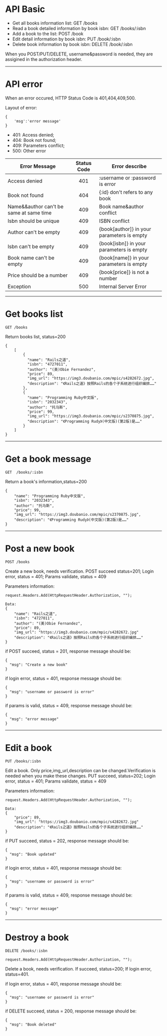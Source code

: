 # **API Basic**

* Get all books information list:                  GET       /books
* Read a book detailed information by book isbn:      GET       /books/:isbn
* Add a book to the list:                          POST      /book
* Edit detail information by book isbn:              PUT       /book/:isbn
* Delete book information by book isbn:              DELETE    /book/:isbn

When you POST/PUT/DELETE, username&password is needed, they are assigined in the authorization header.

***
# **API error**

When an error occured, HTTP Status Code is 401,404,409,500.

Layout of error:

```
{
    'msg':'error message'
}
```

* 401:  Access denied;
* 404:  Book not found;
* 409:  Parameters conflict;
* 500:  Other error


|Error Message                          |Status Code        |     Error describe
|---------------------------------------|:-----------------:|--------------------------------------------
|Access denied                          |    401            | :username or :password is error
|Book not found                         |    404            | {:id} don't refers to any book
|Name&&author can't be same at same time|    409            | Book name&author conflict
|Isbn should be unique                  |    409            | ISBN conflict
|Author can't be empty                  |    409            | {book[author]} in your parameters is empty
|Isbn can't be empty                    |    409            | {book[isbn]} in your parameters is empty
|Book name can't be empty               |    409            | {book[name]} in your parameters is empty
|Price should be a number               |    409            | {book[price]} is not a number
|Exception                              |    500            | Internal Server Error

***
# **Get books list**

`GET /books`

Return books list, status=200

```
{
    [
        {
          "name": "Rails之道",
          "isbn": "4727011",
          "author": "(美)Obie Fernandez",
          "price": 89,
          "img_url": "https://img3.doubanio.com/mpic/s4282672.jpg",
          "description": "《Rails之道》按照Rails的各个子系统进行组织编排……"
        },
        {
          "name": "Programming Ruby中文版",
          "isbn": "2032343",
          "author": "托马斯",
          "price": 99,
          "img_url": "https://img3.doubanio.com/mpic/s2370875.jpg",
          "description": "《Programming Rudy》(中文版)(第2版)是……"
        }
    ]
}
```

***
# **Get a book message**

`GET  /books/:isbn`

Return a book's information,status=200

```
{
    "name": "Programming Ruby中文版",
    "isbn": "2032343",
    "author": "托马斯",
    "price": 99,
    "img_url": "https://img3.doubanio.com/mpic/s2370875.jpg",
    "description": "《Programming Rudy》(中文版)(第2版)是……"
}
```

***
# **Post a new book**

`POST /books`

Create a new book, needs verification.
POST succeed status=201; Login error, status = 401; Params validate, status = 409

Parameters information:

```
request.Headers.Add(HttpRequestHeader.Authorization, "");

Data:
{
    "name": "Rails之道",
    "isbn": "4727011",
    "author": "(美)Obie Fernandez",
    "price": 89,
    "img_url": "https://img3.doubanio.com/mpic/s4282672.jpg"
    "description": "《Rails之道》按照Rails的各个子系统进行组织编排……"
}
```

if POST succeed, status = 201, response message should be:
```
{
  "msg": "Create a new book"
}
```

if login error, status = 401, response message should be:
```
{
  "msg": "username or password is error"
}
```
if params is valid, status = 409, response message should be:
```
{
  "msg": "error message"
}
```


***
# **Edit a book**

`PUT /books/:isbn`

Edit a book. Only price,img_url,description can be changed.Verification is needed when you make these changes.
PUT succeed, status=202; Login error, status = 401; Params validate, status = 409

Parameters information:

```
request.Headers.Add(HttpRequestHeader.Authorization, "");

Data:
{
    "price": 89,
    "img_url": "https://img3.doubanio.com/mpic/s4282672.jpg"
    "description": "《Rails之道》按照Rails的各个子系统进行组织编排……"
}
```
if PUT succeed, status = 202, response message should be:
```
{
  "msg": "Book updated"
}
```
if login error, status = 401, response message should be:
```
{
  "msg": "username or password is error"
}
```
if params is valid, status = 409, response message should be:
```
{
  "msg": "error message"
}
```

***
# **Destroy a book**

`DELETE /books/:isbn`

`request.Headers.Add(HttpRequestHeader.Authorization, "");`

Delete a book, needs verification. If succeed, status=200; If login error, status=401.

if login error, status = 401, response message should be:
```
{
  "msg": "username or password is error"
}
```
if DELETE succeed, status = 200, response message should be:
```
{
  "msg": "Book deleted"
}
```














